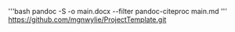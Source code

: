 '''bash
pandoc -S -o main.docx --filter pandoc-citeproc main.md
'''
https://github.com/mgnwylie/ProjectTemplate.git
